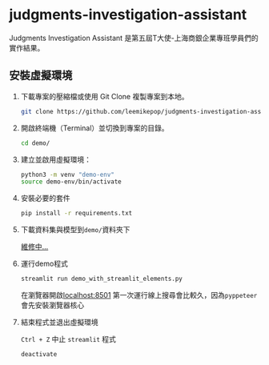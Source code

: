 # judgments-investigation-assistant
Judgments Investigation Assistant 是第五屆T大使-上海商銀企業專班學員們的實作結果。

## 安裝虛擬環境

1. 下載專案的壓縮檔或使用 Git Clone 複製專案到本地。

    ```bash
    git clone https://github.com/leemikepop/judgments-investigation-assistant.git
    ```

2. 開啟終端機（Terminal）並切換到專案的目錄。

    ```bash
    cd demo/
    ```

3. 建立並啟用虛擬環境：

   ```bash
   python3 -m venv "demo-env"
   source demo-env/bin/activate
   ```

4. 安裝必要的套件

    ```bash
    pip install -r requirements.txt
    ```
5. 下載資料集與模型到`demo/`資料夾下

    [維修中...]()
    
6. 運行demo程式

    ```bash
    streamlit run demo_with_streamlit_elements.py
    ```
    在瀏覽器開啟[localhost:8501](localhost:8501)
    第一次運行線上搜尋會比較久，因為`pyppeteer`會先安裝瀏覽器核心

7. 結束程式並退出虛擬環境

    `Ctrl + Z` 中止 `streamlit` 程式
    
    ```bash
    deactivate
    ```